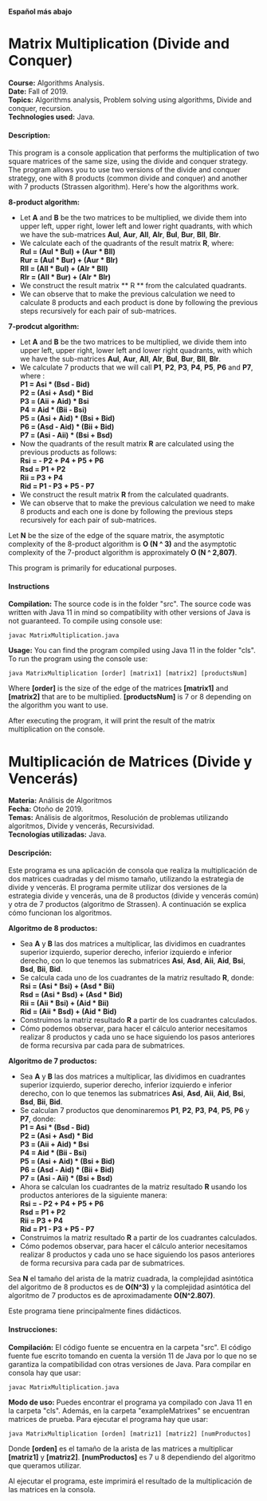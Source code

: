 **Español más abajo**

# Matrix Multiplication (Divide and Conquer)
**Course:** Algorithms Analysis.<br>
**Date:** Fall of 2019.<br>
**Topics:** Algorithms analysis, Problem solving using algorithms, Divide and conquer, recursion.<br>
**Technologies used:** Java.<br>

#### Description:
This program is a console application that performs the multiplication of two square matrices of the same size, using the divide and conquer strategy. The program allows you to use two versions of the divide and conquer strategy, one with 8 products (common divide and conquer) and another with 7 products (Strassen algorithm). Here's how the algorithms work.

**8-product algorithm:**
* Let **A** and **B** be the two matrices to be multiplied, we divide them into upper left, upper right, lower left and lower right quadrants, with which we have the sub-matrices **Aul**, **Aur**, **All**, **Alr**, **Bul**, **Bur**, **Bll**, **Blr**.
* We calculate each of the quadrants of the result matrix **R**, where:<br>
**Rul = (Aul * Bul) + (Aur * Bll)**<br>
**Rur = (Aul * Bur) + (Aur * Blr)**<br>
**Rll = (All * Bul) + (Alr * Bll)**<br>
**Rlr = (All * Bur) + (Alr * Blr)**
* We construct the result matrix ** R ** from the calculated quadrants.
* We can observe that to make the previous calculation we need to calculate 8 products and each product is done by following the previous steps recursively for each pair of sub-matrices.

**7-prodcut algorithm:**
* Let **A** and **B** be the two matrices to be multiplied, we divide them into upper left, upper right, lower left and lower right quadrants, with which we have the sub-matrices **Aul**, **Aur**, **All**, **Alr**, **Bul**, **Bur**, **Bll**, **Blr**.
* We calculate 7 products that we will call **P1**, **P2**, **P3**, **P4**, **P5**, **P6** and **P7**, where :<br>
**P1 = Asi * (Bsd - Bid)**<br>
**P2 = (Asi + Asd) * Bid**<br>
**P3 = (Aii + Aid) * Bsi**<br>
**P4 = Aid * (Bii - Bsi)**<br>
**P5 = (Asi + Aid) * (Bsi + Bid)**<br>
**P6 = (Asd - Aid) * (Bii + Bid)**<br>
**P7 = (Asi - Aii) * (Bsi + Bsd)**
* Now the quadrants of the result matrix **R** are calculated using the previous products as follows:<br>
**Rsi = - P2 + P4 + P5 + P6**<br>
**Rsd = P1 + P2**<br>
**Rii = P3 + P4**<br>
**Rid = P1 - P3 + P5 - P7**
* We construct the result matrix **R** from the calculated quadrants.
* We can observe that to make the previous calculation we need to make 8 products and each one is done by following the previous steps recursively for each pair of sub-matrices.

Let **N** be the size of the edge of the square matrix, the asymptotic complexity of the 8-product algorithm is **O (N ^ 3)** and the asymptotic complexity of the 7-product algorithm is approximately **O (N ^ 2,807)**.

This program is primarily for educational purposes. 

#### Instructions
**Compilation:** The source code is in the folder "src". The source code was written with Java 11 in mind so compatibility with other versions of Java is not guaranteed. To compile using console use:

```
javac MatrixMultiplication.java
```

**Usage:** You can find the program compiled using Java 11 in the folder "cls". To run the program using the console use:

```
java MatrixMultiplication [order] [matrix1] [matrix2] [productsNum]
```

Where **[order]** is the size of the edge of the matrices **[matrix1]** and **[matrix2]** that are to be multiplied. **[productsNum]** is 7 or 8 depending on the algorithm you want to use.

After executing the program, it will print the result of the matrix multiplication on the console.



# Multiplicación de Matrices (Divide y Vencerás)
**Materia:** Análisis de Algoritmos<br>
**Fecha:** Otoño de 2019.<br>
**Temas:** Análisis de algoritmos, Resolución de problemas utilizando algoritmos, Divide y vencerás, Recursividad.<br>
**Tecnologías utilizadas:** Java.<br>

#### Descripción:
Este programa es una aplicación de consola que realiza la multiplicación de dos matrices cuadradas y del mismo tamaño, utilizando la estrategia de divide y vencerás. El programa permite utilizar dos versiones de la estrategia divide y vencerás, una de 8 productos (divide y vencerás común) y otra de 7 productos (algoritmo de Strassen). A continuación se explica cómo funcionan los algoritmos.

**Algoritmo de 8 productos:**
* Sea **A** y **B** las dos matrices a multiplicar, las dividimos en cuadrantes superior izquierdo, superior derecho, inferior izquierdo e inferior derecho, con lo que tenemos las submatrices **Asi**, **Asd**, **Aii**, **Aid**, **Bsi**, **Bsd**, **Bii**, **Bid**.
* Se calcula cada uno de los cuadrantes de la matriz resultado **R**, donde:<br>
**Rsi = (Asi * Bsi) + (Asd * Bii)**<br>
**Rsd = (Asi * Bsd) + (Asd * Bid)**<br>
**Rii = (Aii * Bsi) + (Aid * Bii)**<br>
**Rid = (Aii * Bsd) + (Aid * Bid)**
* Construimos la matriz resultado **R** a partir de los cuadrantes calculados.
* Cómo podemos observar, para hacer el cálculo anterior necesitamos realizar 8 productos y cada uno se hace siguiendo los pasos anteriores de forma recursiva par cada para de submatrices.

**Algoritmo de 7 productos:**
* Sea **A** y **B** las dos matrices a multiplicar, las dividimos en cuadrantes superior izquierdo, superior derecho, inferior izquierdo e inferior derecho, con lo que tenemos las submatrices **Asi**, **Asd**, **Aii**, **Aid**, **Bsi**, **Bsd**, **Bii**, **Bid**.
* Se calculan 7 productos que denominaremos **P1**, **P2**, **P3**, **P4**, **P5**, **P6** y **P7**, donde:<br>
**P1 = Asi * (Bsd - Bid)**<br>
**P2 = (Asi + Asd) * Bid**<br>
**P3 = (Aii + Aid) * Bsi**<br>
**P4 = Aid * (Bii - Bsi)**<br>
**P5 = (Asi + Aid) * (Bsi + Bid)**<br>
**P6 = (Asd - Aid) * (Bii + Bid)**<br>
**P7 = (Asi - Aii) * (Bsi + Bsd)**
* Ahora se calculan los cuadrantes de la matriz resultado **R** usando los productos anteriores de la siguiente manera:<br>
**Rsi = - P2 + P4 + P5 + P6**<br>
**Rsd = P1 + P2**<br>
**Rii = P3 + P4**<br>
**Rid = P1 - P3 + P5 - P7**
* Construimos la matriz resultado **R** a partir de los cuadrantes calculados.
* Cómo podemos observar, para hacer el cálculo anterior necesitamos realizar 8 productos y cada uno se hace siguiendo los pasos anteriores de forma recursiva para cada par de submatrices.

Sea **N** el tamaño del arista de la matriz cuadrada, la complejidad asintótica del algoritmo de 8 productos es de **O(N^3)** y la complejidad asintótica del algoritmo de 7 productos es de aproximadamente **O(N^2.807)**.

Este programa tiene principalmente fines didácticos.

#### Instrucciones:
**Compilación:** El código fuente se encuentra en la carpeta "src". El código fuente fue escrito tomando en cuenta la versión 11 de Java por lo que no se garantiza la compatibilidad con otras versiones de Java. Para compilar en consola hay que usar:

```
javac MatrixMultiplication.java
```

**Modo de uso:** Puedes encontrar el programa ya compilado con Java 11 en la carpeta "cls". Además, en la carpeta "exampleMatrixes" se encuentran matrices de prueba. Para ejecutar el programa hay que usar:

```
java MatrixMultiplication [orden] [matriz1] [matriz2] [numProductos]
```
Donde **[orden]** es el tamaño de la arista de las matrices a multiplicar **[matriz1]** y **[matriz2]**. **[numProductos]** es 7 u 8 dependiendo del algoritmo que queramos utilizar.

Al ejecutar el programa, este imprimirá el resultado de la multiplicación de las matrices en la consola.